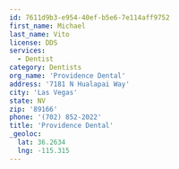 ```yaml
---
id: 7611d9b3-e954-40ef-b5e6-7e114aff9752
first_name: Michael
last_name: Vito
license: DDS
services:
  - Dentist
category: Dentists
org_name: 'Providence Dental'
address: '7181 N Hualapai Way'
city: 'Las Vegas'
state: NV
zip: '89166'
phone: '(702) 852-2022'
title: 'Providence Dental'
_geoloc:
  lat: 36.2634
  lng: -115.315
---
```

